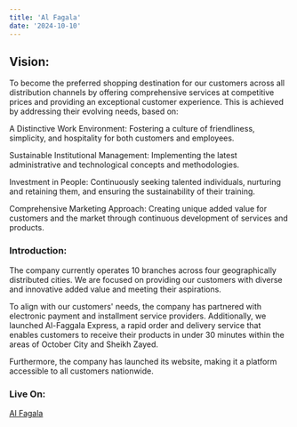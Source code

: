 ```yaml
---
title: 'Al Fagala'
date: '2024-10-10'
---
```


## Vision:
To become the preferred shopping destination for our customers across all distribution channels by offering comprehensive services at competitive prices and providing an exceptional customer experience. This is achieved by addressing their evolving needs, based on:

A Distinctive Work Environment:
Fostering a culture of friendliness, simplicity, and hospitality for both customers and employees.

Sustainable Institutional Management:
Implementing the latest administrative and technological concepts and methodologies.

Investment in People:
Continuously seeking talented individuals, nurturing and retaining them, and ensuring the sustainability of their training.

Comprehensive Marketing Approach:
Creating unique added value for customers and the market through continuous development of services and products.

### Introduction:
The company currently operates 10 branches across four geographically distributed cities. We are focused on providing our customers with diverse and innovative added value and meeting their aspirations.

To align with our customers' needs, the company has partnered with electronic payment and installment service providers. Additionally, we launched Al-Faggala Express, a rapid order and delivery service that enables customers to receive their products in under 30 minutes within the areas of October City and Sheikh Zayed.

Furthermore, the company has launched its website, making it a platform accessible to all customers nationwide.

### Live On:
[Al Fagala](https://www.alfagala.com/)